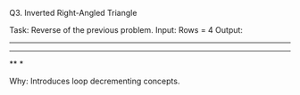 Q3. Inverted Right-Angled Triangle

Task: Reverse of the previous problem.
Input: Rows = 4
Output:

****
***
**
*

Why: Introduces loop decrementing concepts.